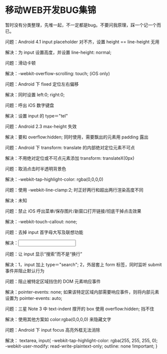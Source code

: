 移动WEB开发BUG集锦
=========================

暂时没有分类整理，先堆一起，不一定都是bug。不要问我原理，踩一个记一个而已。

问题：Android 4.1 input placeholder 对不齐，设置 height == line-height 无用

解决：为 input 设置高度，并设置 line-height: normal;

问题：滑动卡顿

解决：-webkit-overflow-scrolling: touch; (iOS only)

问题：Android 下 fixed 定位左右偏移

解决：同时设置 left:0; right:0;

问题：呼出 iOS 数字键盘

解决：设置 input 的 type＝"tel"

问题：Android 2.3 max-height 失效

解决：要和 overflow:hidden; 同时使用，需要飘出的元素用 padding 露出

问题：Android 下 transform: translate 的内部绝对定位元素不可点

解决：不用绝对定位或不可点元素添加 transform: translateX(0px)

问题：取消点击时半透明背景色

解决：-webkit-tap-highlight-color: rgba(0,0,0,0)

问题：使用 -webkit-line-clamp:2; 时正好两行和超出两行渲染高度不同

解决：未知

问题：禁止 iOS 呼出菜单/保存图片/新窗口打开链接/彻底干掉点击效果

解决：-webkit-touch-callout: none;

问题：去掉 input 首字母大写及联想功能

解决：<input autocomplete="off" autocorrect="off" />

问题：让 input 显示“搜索”而不是“换行”

解决：1，input 加上 type＝"search"; 2，外层套上 form 标签，同时监听 submit 事件并阻止默认行为

问题：阻止被特定区域挡住的 DOM 元素响应事件

解决：pointer-events: none; 如果该特定区域内部需要响应事件，则将内部元素设置为 pointer-events: auto;

问题：三星 Note 3 中 text-indent 撑开的 box 使用 overflow:hidden; 挡不住

解决：使用其他方案如 color:rgba(0,0,0,0) 来隐藏文字

问题：Android 下 input focus 高亮外框无法消除

解决：
    textarea, input{
      -webkit-tap-highlight-color: rgba(255, 255, 255, 0);    
      -webkit-user-modify: read-write-plaintext-only;
      outline: none !important;
    }



